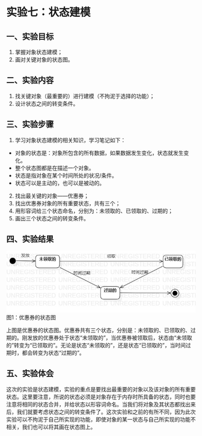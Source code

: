 # 实验七：状态建模  

## 一、实验目标  
1. 掌握对象状态建模；  
2. 画对关键对象的状态图。  

## 二、实验内容  
1. 找关键对象（最重要的）进行建模（不拘泥于选择的功能）；  
2. 设计状态之间的转变条件。     

## 三、实验步骤  
1. 学习对象状态建模的相关知识，学习笔记如下：   
- 对象的状态是：对象所包含的所有数据，如果数据发生变化，状态就发生变化。  
- 整个状态图都是在描述一个对象。  
- 状态是指对象在某个时间所处的状况/条件。  
- 状态可以是主动的，也可以是被动的。  
2. 找出最关键的对象——优惠券；  
3. 找出优惠券对象的所有重要状态，共有三个；  
4. 用形容词给三个状态命名，分别为：未领取的、已领取的、过期的；  
5. 画出三个状态之间的转变条件。   

## 四、实验结果   
![状态图](./优惠券的状态图.jpg)  
图1：优惠券的状态图  
   
上图是优惠券的状态图。优惠券共有三个状态，分别是：未领取的、已领取的、过期的。刚发放的优惠券处于状态“未领取的”，当优惠券被领取后，状态由“未领取的”转变为“已领取的”。无论是状态“未领取的”，还是状态“已领取的”，当时间过期时，都会转变为状态“过期的”。  
   
## 五、实验体会  
这次的实验是状态建模，实验的重点是要找出最重要的对象以及该对象的所有重要状态。这里要注意，所说的状态必须是对象存在于内存时所具备的状态，同时也要注意将相同的状态合并，并给状态以形容词命名。当我们将对象及其状态都找出来后，我们就要考虑状态之间的转变条件了。这次实验和之前的有所不同，因为此次实验可以不拘泥于自己所实现的功能，即使对象的某一状态与自己所实现的功能不相关，我们也可以将其画在状态图上。    
